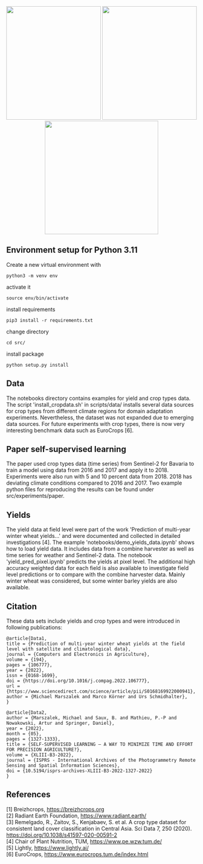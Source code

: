 

<div align="center">
<img src="https://user-images.githubusercontent.com/11621580/177815096-f5936f2c-7942-4ebe-971a-38afbc2b5471.png" width="250" height="300" /> <img src="https://media.giphy.com/media/dFCkbzISh2IZWLdj7S/giphy.gif" width="250" height="300" /> <img src="https://user-images.githubusercontent.com/11621580/177831311-5aa2a302-3b85-4d8a-af2f-fe01a9531bf0.gif" width="300" height="300">
</div>

## Environment setup for Python 3.11

Create a new virtual environment with

    python3 -m venv env
    
activate it

    source env/bin/activate
    
install requirements

    pip3 install -r requirements.txt 
    
change directory

    cd src/
    
install package  

    python setup.py install
 
## Data
The notebooks directory contains examples for yield and crop types data. The script 'install_cropdata.sh' in scripts/data/ installs several data sources for crop types from different climate regions for domain adaptation experiments. 
Nevertheless, the dataset was not expanded due to emerging data sources. For future experiments with crop types, there is now very interesting benchmark data such as EuroCrops [6].

## Paper self-supervised learning
The paper used crop types data (time series) from Sentinel-2 for Bavaria to train a model using data from 2016 and 2017 and apply it to 2018. Experiments were also run with 5 and 10 percent data from 2018. 2018 has deviating climate conditions compared to 2016 and 2017. Two example python files for reproducing the results can be found under src/experiments/paper.

## Yields
The yield data at field level were part of the work 'Prediction of multi-year winter wheat yields...' and were documented and collected in detailed investigations [4]. The example 'notebooks/demo_yields_data.ipynb' shows how to load yield data. It includes data from a combine harvester as well as time series for weather and Sentinel-2 data. The notebook 'yield_pred_pixel.ipynb' predicts the yields at pixel level. The additional high accuracy weighted data for each field is also available to investigate field level predictions or to compare with the combine harvester data. Mainly winter wheat was considered, but some winter barley yields are also available. 

## Citation
These data sets include yields and crop types and were introduced in following publications:

	@article{Data1,
	title = {Prediction of multi-year winter wheat yields at the field level with satellite and climatological data},
	journal = {Computers and Electronics in Agriculture},
	volume = {194},
	pages = {106777},
	year = {2022},
	issn = {0168-1699},
	doi = {https://doi.org/10.1016/j.compag.2022.106777},
	url = {https://www.sciencedirect.com/science/article/pii/S0168169922000941},
	author = {Michael Marszalek and Marco Körner and Urs Schmidhalter},
	}

	@article{Data2,
	author = {Marszalek, Michael and Saux, B. and Mathieu, P.-P and Nowakowski, Artur and Springer, Daniel},
	year = {2022},
	month = {05},
	pages = {1327-1333},
	title = {SELF-SUPERVISED LEARNING – A WAY TO MINIMIZE TIME AND EFFORT FOR PRECISION AGRICULTURE?},
	volume = {XLIII-B3-2022},
	journal = {ISPRS - International Archives of the Photogrammetry Remote Sensing and Spatial Information Sciences},
	doi = {10.5194/isprs-archives-XLIII-B3-2022-1327-2022}
	}

## References

[1] Breizhcrops, https://breizhcrops.org <br/>
[2] Radiant Earth Foundation, https://www.radiant.earth/ <br/>
[3] Remelgado, R., Zaitov, S., Kenjabaev, S. et al. A crop type dataset for consistent land cover classification in Central Asia. Sci Data 7, 250 (2020). https://doi.org/10.1038/s41597-020-00591-2 <br/>
[4] Chair of Plant Nutrition, TUM, https://www.pe.wzw.tum.de/ <br/>
[5] Lightly, https://www.lightly.ai/ <br/>
[6] EuroCrops, https://www.eurocrops.tum.de/index.html

